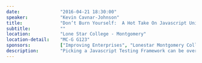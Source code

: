 ```yaml
---
date:               "2016-04-21 18:30:00"
speaker:            "Kevin Cavnar-Johnson"
title:              "Don’t Burn Yourself:  A Hot Take On Javascript Unit Testing"
subtitle:           ""
location:           "Lone Star College - Montgomery"
location-detail:    "MC-G G123"
sponsors:           ["Improving Enterprises", "Lonestar Montgomery College"]
description:        "Picking a Javascript Testing Framework can be overwhelming, since NPM can read like a coffeeshop menu.  But deciding on a test framework is only a small aspect of the approach you choose to testing your Javascript!  In this talk, we’ll discuss the factors that go into making the decisions of whether to test, what to test, and how to get the most effective benefits for the cost.  As well as share some pitfalls learned from painful, painful experience."
---
```

